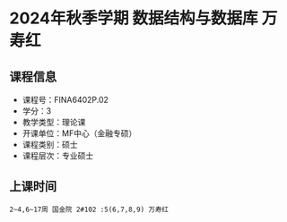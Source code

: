 # 2024年秋季学期 数据结构与数据库 万寿红






## 课程信息

- 课程号：FINA6402P.02
- 学分：3
- 教学类型：理论课
- 开课单位：MF中心（金融专硕）
- 课程类别：硕士
- 课程层次：专业硕士

## 上课时间

```
2~4,6~17周 国金院 2#102 :5(6,7,8,9) 万寿红
```

